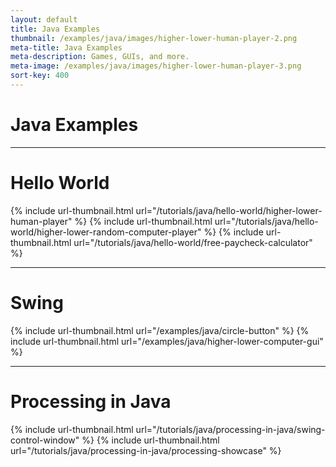 ```yaml
---
layout: default
title: Java Examples
thumbnail: /examples/java/images/higher-lower-human-player-2.png
meta-title: Java Examples
meta-description: Games, GUIs, and more.
meta-image: /examples/java/images/higher-lower-human-player-3.png
sort-key: 400
---
```


# Java Examples

---

# Hello World

{% include url-thumbnail.html url="/tutorials/java/hello-world/higher-lower-human-player" %}
{% include url-thumbnail.html url="/tutorials/java/hello-world/higher-lower-random-computer-player" %}
{% include url-thumbnail.html url="/tutorials/java/hello-world/free-paycheck-calculator" %}

---

# Swing

{% include url-thumbnail.html url="/examples/java/circle-button" %}
{% include url-thumbnail.html url="/examples/java/higher-lower-computer-gui" %}

---

# Processing in Java

{% include url-thumbnail.html url="/tutorials/java/processing-in-java/swing-control-window" %}
{% include url-thumbnail.html url="/tutorials/java/processing-in-java/processing-showcase" %}
